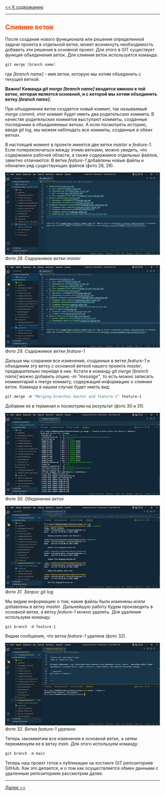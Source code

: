 <style>h2{color:#ff4800}</style>

[<< К содержанию](readme.md)

---

## Слияние веток

После создания нового функционала или решения определенной задачи проекта в отдельной ветке, может возникнуть необходимость добавить эти решения в основной проект. Для этого в GIT существует функция объединения веток. Для слияния веток используется команда:

```powershell
git merge [branch name]
```

где _[branch name]_ - имя ветки, которую мы хотим объединить с текущей веткой.

**Важно! Команда _git merge [branch name]_ вводится именно в той ветке, которая является основной, и с которой мы хотим объединить ветку _[branch name]_.**

При объединении веток создается новый коммит, так называемый _merge commit_, этот коммит будет иметь два родительских коммита. В качестве родительских коммитов выступают коммиты, созданные последними в объединяемых ветках. А если посмотреть историю, введя _git log_, мы можем наблюдать все коммиты, созданные в обеих ветках.

В настоящий момент в проекте имеется две ветки _master_ и _feature-1_. Если попереключаться между этими ветками, можно увидеть, что содержимое рабочей области, а также содержимое отдельных файлов, заметно отличаются. В ветке _feature-1_ добавлены новые файлы и обновлен ряд существующих файлов (фото 28, 29).

![Содержимое ветки master](image/28.png)
_Фото 28. Содержимое ветки master_

![Содержимое ветки feature-1](image/29.png)
_Фото 29. Содержимое ветки feature-1_

Дальше мы сохраним все изменения, созданные в ветке _feature-1_ и объединим эту ветку с основной веткой нашего проекта _master_, предварительно перейдя в нее. Кстати в команду _git merge [branch name]_ можно добавить опцию _-m "message"_, то есть можно записать комментарий к merge коммиту, содержащий информацию о слиянии веток. Команда в нашем случае будет иметь вид:

```powershell
git merge -m "Merging branches master and feature-1" feature-1
```

Добавим ее в терминал и посмотрим на результат (фото 30 и 31).

![Объединение веток](image/30.png)
_Фото 30. Обединение веток_

![Запрос git log](image/31.png)
_Фото 31. Запрос git log_

Мы видим информацию о том, какие файлы были изменены и/или добавлены в ветку _master_. Дальнейшую работу будем производить в основной ветке, а ветку _feature-1_ можно удалить. Для удаления используем команду:

```powershell
git branch -d feature-1
```

Видим сообщение, что ветка _feature-1_ удалена (фото 32).

![Удаление ветки](image/32.png)
_Фото 32. Ветка feature-1 удалена_

Теперь закоммитим все изменения в основной ветке, а затем переименуем ее в ветку _main_. Для этого используем команду:

```powershell
git branch -m main
```

Теперь наш проект готов к публикации на хостинге GIT репозиториев GitHub. Как это делается, и о том как осуществляется обмен данными с удаленным репозиторием рассмотрим далее.

---

[Далее >>](git-hostings.md)
